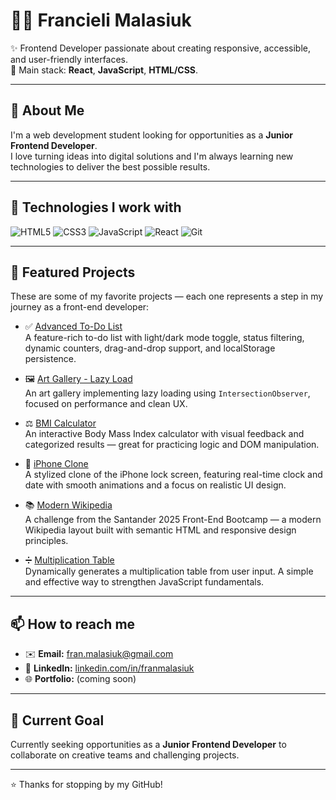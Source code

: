 # 👩‍💻 Francieli Malasiuk

✨ Frontend Developer passionate about creating responsive, accessible, and user-friendly interfaces.  
🎨 Main stack: **React**, **JavaScript**, **HTML/CSS**.

---

## 🚀 About Me

I'm a web development student looking for opportunities as a **Junior Frontend Developer**.  
I love turning ideas into digital solutions and I'm always learning new technologies to deliver the best possible results.

---

## 🌱 Technologies I work with

![HTML5](https://img.shields.io/badge/-HTML5-E34F26?logo=html5&logoColor=white)
![CSS3](https://img.shields.io/badge/-CSS3-1572B6?logo=css3)
![JavaScript](https://img.shields.io/badge/-JavaScript-F7DF1E?logo=javascript&logoColor=black)
![React](https://img.shields.io/badge/-React-61DAFB?logo=react)
![Git](https://img.shields.io/badge/-Git-F05032?logo=git&logoColor=white)

---

## 📌 Featured Projects

These are some of my favorite projects — each one represents a step in my journey as a front-end developer:

- ✅ [Advanced To-Do List](https://github.com/FranMalasiuk/Advanced_toDoList)  
  A feature-rich to-do list with light/dark mode toggle, status filtering, dynamic counters, drag-and-drop support, and localStorage persistence.

- 🖼️ [Art Gallery - Lazy Load](https://github.com/FranMalasiuk/Art-Gallery_Lazy-Load)  
  An art gallery implementing lazy loading using `IntersectionObserver`, focused on performance and clean UX.

- ⚖️ [BMI Calculator](https://github.com/FranMalasiuk/BMI_Calculator)  
  An interactive Body Mass Index calculator with visual feedback and categorized results — great for practicing logic and DOM manipulation.

- 📱 [iPhone Clone](https://github.com/FranMalasiuk/iPhone_Clone)  
  A stylized clone of the iPhone lock screen, featuring real-time clock and date with smooth animations and a focus on realistic UI design.

- 📚 [Modern Wikipedia](https://github.com/FranMalasiuk/Modern-Wikipedia)  
  A challenge from the Santander 2025 Front-End Bootcamp — a modern Wikipedia layout built with semantic HTML and responsive design principles.

- ➗ [Multiplication Table](https://github.com/FranMalasiuk/Multiplication-Table)  
  Dynamically generates a multiplication table from user input. A simple and effective way to strengthen JavaScript fundamentals.

---

## 📫 How to reach me

- ✉️ **Email:** fran.malasiuk@gmail.com
- 💼 **LinkedIn:** [linkedin.com/in/franmalasiuk](https://www.linkedin.com/in/franmalasiuk/)
- 🌐 **Portfolio:** (coming soon)

---

## 🎯 Current Goal

Currently seeking opportunities as a **Junior Frontend Developer** to collaborate on creative teams and challenging projects.

---

⭐ Thanks for stopping by my GitHub!

